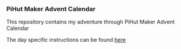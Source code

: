 ### PiHut Maker Advent Calendar ###
This repository contains my adventure through PiHut Maker Advent Calendar

The day specific instructions can be found [here](https://thepihut.com/pages/advent)
